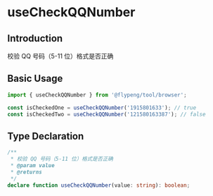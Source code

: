 # useCheckQQNumber

## Introduction

校验 QQ 号码（5-11 位）格式是否正确

## Basic Usage

```ts
import { useCheckQQNumber } from '@flypeng/tool/browser';

const isCheckedOne = useCheckQQNumber('1915801633'); // true
const isCheckedTwo = useCheckQQNumber('121580163387'); // false
```

## Type Declaration

```ts
/**
 * 校验 QQ 号码（5-11 位）格式是否正确
 * @param value
 * @returns
 */
declare function useCheckQQNumber(value: string): boolean;
```

